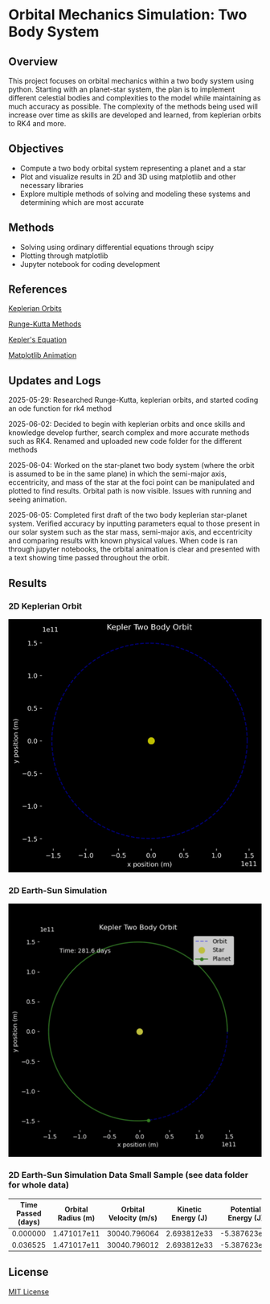 # Orbital Mechanics Simulation: Two Body System
## Overview
This project focuses on orbital mechanics within a two body system using python. Starting with an planet-star system, the plan is to implement different celestial bodies and complexities to the model while maintaining as much accuracy as possible. The complexity of the methods being used will increase over time as skills are developed and learned, from keplerian orbits to RK4 and more.
## Objectives
- Compute a two body orbital system representing a planet and a star 
- Plot and visualize results in 2D and 3D using matplotlib and other necessary libraries
- Explore multiple methods of solving and modeling these systems and determining which are most accurate
## Methods 
- Solving using ordinary differential equations through scipy
- Plotting through matplotlib
- Jupyter notebook for coding development
## References
[Keplerian Orbits](https://en.wikipedia.org/wiki/Kepler_orbit)

[Runge-Kutta Methods](https://en.wikipedia.org/wiki/Runge%E2%80%93Kutta_methods)

[Kepler's Equation](https://en.wikipedia.org/wiki/Kepler%27s_equation)

[Matplotlib Animation](https://matplotlib.org/stable/api/animation_api.html)
## Updates and Logs
2025-05-29: Researched Runge-Kutta, keplerian orbits, and started coding an ode function for rk4 method

2025-06-02: Decided to begin with keplerian orbits and once skills and knowledge develop further, search complex and more accurate methods such as RK4.
            Renamed and uploaded new code folder for the different methods

2025-06-04: Worked on the star-planet two body system (where the orbit is assumed to be in the same plane) in which the semi-major axis, eccentricity, and mass of the star at the foci point can be manipulated and plotted to find results. Orbital path is now visible. Issues with running and seeing animation.  

2025-06-05: Completed first draft of the two body keplerian star-planet system. Verified accuracy by inputting parameters equal to those present in our solar system such as the star mass, semi-major axis, and eccentricity and comparing results with known physical values. When code is ran through jupyter notebooks, the orbital animation is clear and presented with a text showing time passed throughout the orbit.

## Results 
### 2D Keplerian Orbit
![2D Keplerian Two Body Orbit](plots/kepler2Dplot.png)
### 2D Earth-Sun Simulation
![2D Keplerian Two Body Orbit(1)](plots/kepler2Dplot(1).png)
### 2D Earth-Sun Simulation Data Small Sample (see data folder for whole data)
|Time Passed (days)| Orbital Radius (m) | Orbital Velocity (m/s) | Kinetic Energy (J)      | Potential Energy (J)        |
|------------------|----------|------------------|---------|-----------|
| 0.000000           | 1.471017e11  | 30040.796064         | 2.693812e33 | -5.387623e33  |
| 0.036525           | 1.471017e11  | 30040.796012         | 2.693812e33 | -5.387623e33  |
## License
[MIT License](LICENSE)
